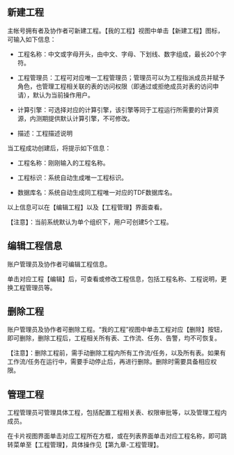 ## 新建工程

主帐号拥有者及协作者可新建工程。【我的工程】视图中单击【新建工程】图标，可输入如下信息：

- 工程名称：中文或字母开头，由中文、字母、下划线、数字组成，最长20个字符。

- 工程管理员：工程可对应唯一工程管理员；管理员可以为工程指派成员并赋予角色，也管理工程相关联的表的访问权限（即通过或拒绝成员对表的访问申请），默认为当前操作用户。

- 计算引擎：可选择对应的计算引擎，该引擎等同于工程运行所需要的计算资源，内测期提供默认计算引擎，不可修改。

- 描述：工程描述说明

当工程成功创建后，将提示如下信息：

- 工程名称：刚刚输入的工程名称。

- 工程标识：系统自动生成唯一工程标识。

- 数据库名：系统自动生成同工程唯一对应的TDF数据库名。

以上信息可以在【编辑工程】以及【工程管理】界面查看。

【注意】：当前系统默认为单个组织下，用户可创建5个工程。

## 编辑工程信息

账户管理员及协作者可编辑工程信息。

单击对应工程【编辑】后，可查看或修改工程信息，包括工程名称、工程说明，更换工程管理员等。

## 删除工程

账户管理员及协作者可删除工程。“我的工程”视图中单击工程对应【删除】按钮，即可删除，删除工程后，工程相关所有表、工作流、任务、告警，均不可恢复。

【注意】：删除工程前，需手动删除工程内所有工作流/任务，以及所有表。如果有工作流/任务在运行中，需要手动停止后，再进行删除。删除时需要具备相应权限。

## 管理工程

工程管理员可管理具体工程，包括配置工程相关表、权限审批等，以及管理工程内成员。

在卡片视图界面单击对应工程所在方框，或在列表界面单击对应工程名称，即可跳转菜单至【工程管理】，具体操作见【第九章-工程管理】。
